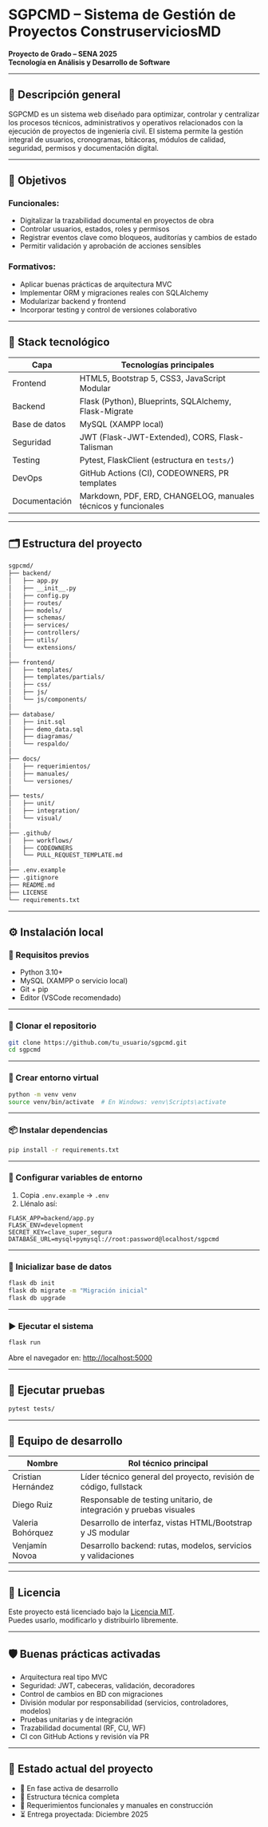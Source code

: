 # SGPCMD – Sistema de Gestión de Proyectos ConstruserviciosMD

**Proyecto de Grado – SENA 2025**  
**Tecnología en Análisis y Desarrollo de Software**

---

## 📘 Descripción general

SGPCMD es un sistema web diseñado para optimizar, controlar y centralizar los procesos técnicos, administrativos y operativos relacionados con la ejecución de proyectos de ingeniería civil. El sistema permite la gestión integral de usuarios, cronogramas, bitácoras, módulos de calidad, seguridad, permisos y documentación digital.

---

## 🎯 Objetivos

### Funcionales:
- Digitalizar la trazabilidad documental en proyectos de obra
- Controlar usuarios, estados, roles y permisos
- Registrar eventos clave como bloqueos, auditorías y cambios de estado
- Permitir validación y aprobación de acciones sensibles

### Formativos:
- Aplicar buenas prácticas de arquitectura MVC
- Implementar ORM y migraciones reales con SQLAlchemy
- Modularizar backend y frontend
- Incorporar testing y control de versiones colaborativo

---

## 🧱 Stack tecnológico

| Capa        | Tecnologías principales                                                                |
|-------------|----------------------------------------------------------------------------------------|
| Frontend    | HTML5, Bootstrap 5, CSS3, JavaScript Modular                                           |
| Backend     | Flask (Python), Blueprints, SQLAlchemy, Flask-Migrate                                  |
| Base de datos | MySQL (XAMPP local)                                                                  |
| Seguridad   | JWT (Flask-JWT-Extended), CORS, Flask-Talisman                                         |
| Testing     | Pytest, FlaskClient (estructura en `tests/`)                                           |
| DevOps      | GitHub Actions (CI), CODEOWNERS, PR templates                                          |
| Documentación | Markdown, PDF, ERD, CHANGELOG, manuales técnicos y funcionales                       |

---

## 🗂️ Estructura del proyecto

```bash
sgpcmd/
├── backend/
│   ├── app.py
│   ├── __init__.py
│   ├── config.py
│   ├── routes/
│   ├── models/
│   ├── schemas/
│   ├── services/
│   ├── controllers/
│   ├── utils/
│   └── extensions/
│
├── frontend/
│   ├── templates/
│   ├── templates/partials/
│   ├── css/
│   ├── js/
│   └── js/components/
│
├── database/
│   ├── init.sql
│   ├── demo_data.sql
│   ├── diagramas/
│   └── respaldo/
│
├── docs/
│   ├── requerimientos/
│   ├── manuales/
│   └── versiones/
│
├── tests/
│   ├── unit/
│   ├── integration/
│   └── visual/
│
├── .github/
│   ├── workflows/
│   ├── CODEOWNERS
│   └── PULL_REQUEST_TEMPLATE.md
│
├── .env.example
├── .gitignore
├── README.md
├── LICENSE
└── requirements.txt
```

---

## ⚙️ Instalación local

### 🔧 Requisitos previos

- Python 3.10+
- MySQL (XAMPP o servicio local)
- Git + pip
- Editor (VSCode recomendado)

---

### 🧪 Clonar el repositorio

```bash
git clone https://github.com/tu_usuario/sgpcmd.git
cd sgpcmd
```

---

### 🐍 Crear entorno virtual

```bash
python -m venv venv
source venv/bin/activate  # En Windows: venv\Scripts\activate
```

---

### 📦 Instalar dependencias

```bash
pip install -r requirements.txt
```

---

### 🔐 Configurar variables de entorno

1. Copia `.env.example` → `.env`
2. Llénalo así:

```env
FLASK_APP=backend/app.py
FLASK_ENV=development
SECRET_KEY=clave_super_segura
DATABASE_URL=mysql+pymysql://root:password@localhost/sgpcmd
```

---

### 🧱 Inicializar base de datos

```bash
flask db init
flask db migrate -m "Migración inicial"
flask db upgrade
```

---

### ▶️ Ejecutar el sistema

```bash
flask run
```

Abre el navegador en: [http://localhost:5000](http://localhost:5000)

---

## 🧪 Ejecutar pruebas

```bash
pytest tests/
```

---

## 👥 Equipo de desarrollo

| Nombre               | Rol técnico principal                                              |
|----------------------|--------------------------------------------------------------------|
| Cristian Hernández   | Líder técnico general del proyecto, revisión de código, fullstack  |
| Diego Ruiz           | Responsable de testing unitario, de integración y pruebas visuales |
| Valeria Bohórquez    | Desarrollo de interfaz, vistas HTML/Bootstrap y JS modular         |
| Venjamín Novoa       | Desarrollo backend: rutas, modelos, servicios y validaciones       |

---

## 📜 Licencia

Este proyecto está licenciado bajo la [Licencia MIT](LICENSE).  
Puedes usarlo, modificarlo y distribuirlo libremente.

---

## 🛡️ Buenas prácticas activadas

- Arquitectura real tipo MVC
- Seguridad: JWT, cabeceras, validación, decoradores
- Control de cambios en BD con migraciones
- División modular por responsabilidad (servicios, controladores, modelos)
- Pruebas unitarias y de integración
- Trazabilidad documental (RF, CU, WF)
- CI con GitHub Actions y revisión vía PR

---

## 📌 Estado actual del proyecto

- 🔨 En fase activa de desarrollo
- 📁 Estructura técnica completa
- 📄 Requerimientos funcionales y manuales en construcción
- ⏳ Entrega proyectada:  Diciembre 2025